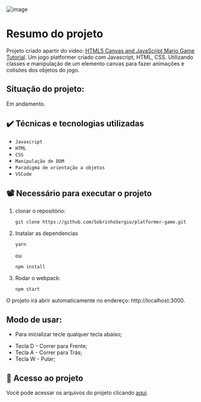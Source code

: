 ![image](https://user-images.githubusercontent.com/78986028/165563343-d6fef85c-6d9a-4225-88b1-9ee7d1ffb2af.png)

# Resumo do projeto
Projeto criado apartir do video: [HTML5 Canvas and JavaScript Mario Game Tutorial](https://www.youtube.com/watch?v=4q2vvZn5aoo&ab_channel=ChrisCourses).
Um jogo platformer criado com Javascript, HTML, CSS. Utilizando classes e manipulação de um elemento canvas para fazer animações e colisões dos objetos do jogo.
</br> <h2>Situação do projeto: </h2>Em andamento.

## ✔️ Técnicas e tecnologias utilizadas

- ``Javascript``
- ``HTML``
- ``CSS``
- ``Manipulação de DOM``
- ``Paradigma de orientação a objetos``
- ``VSCode``

## 📽️ Necessário para executar o projeto
1.  clonar o repositório:

        git clone https://github.com/SobrinhoSergio/platformer-game.git 

2.  Inatalar as dependencias

        yarn

    ou

        npm install

3.  Rodar o webpack:

        npm start

O projeto irá abrir automaticamente no endereço: http://localhost:3000.


## Modo de usar:

- Para inicializar tecle qualquer tecla abaixo;

* Tecla D - Correr para Frente;
* Tecla A - Correr para Trás;
* Tecla W - Pular;


## 📁 Acesso ao projeto
Você pode acessar os arquivos do projeto clicando [aqui](https://github.com/SobrinhoSergio/platformer-game).
